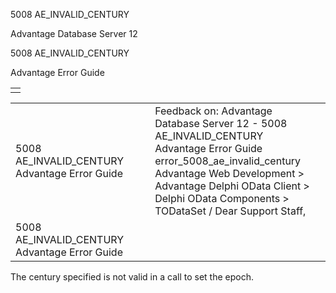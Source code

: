 5008 AE\_INVALID\_CENTURY




Advantage Database Server 12  

5008 AE\_INVALID\_CENTURY

Advantage Error Guide

|  |
| --- |
|  |

|  |  |  |  |  |
| --- | --- | --- | --- | --- |
| 5008 AE\_INVALID\_CENTURY  Advantage Error Guide |  |  | Feedback on: Advantage Database Server 12 - 5008 AE\_INVALID\_CENTURY Advantage Error Guide error\_5008\_ae\_invalid\_century Advantage Web Development > Advantage Delphi OData Client > Delphi OData Components > TODataSet / Dear Support Staff, |  |
| 5008 AE\_INVALID\_CENTURY  Advantage Error Guide |  |  |  |  |

The century specified is not valid in a call to set the epoch.